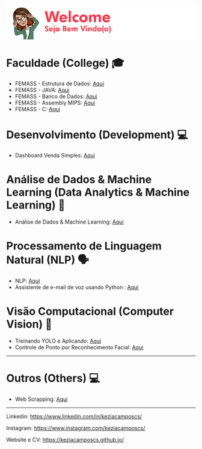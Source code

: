 ![alt text](https://github.com/keziacamposcs/keziacamposcs/blob/main/images/welcome.png)


# Faculdade (College) 🎓
*  FEMASS - Estrutura de Dados: [Aqui](https://github.com/keziacamposcs/Femass_EstruturaDeDados_C)
*  FEMASS - JAVA: [Aqui](https://github.com/keziacamposcs/Femass_Java)
*  FEMASS - Banco de Dados: [Aqui](https://github.com/keziacamposcs/Femass_BancoDeDados)
*  FEMASS - Assembly MIPS: [Aqui](https://github.com/keziacamposcs/Femass_AssemblyMIPS)
*  FEMASS - C: [Aqui](https://github.com/keziacamposcs/Femass_C)


# Desenvolvimento (Development) 💻
*  Dashboard Venda Simples: [Aqui](https://github.com/keziacamposcs/dashboard_vendas_simples)


# Análise de Dados & Machine Learning (Data Analytics & Machine Learning) 📶
*  Análise de Dados & Machine Learning: [Aqui](https://github.com/keziacamposcs/AnaliseDeDados-e-MachineLearning)


# Processamento de Linguagem Natural (NLP) 🗣️
*  NLP: [Aqui](https://github.com/keziacamposcs/NLP)
*  Assistente de e-mail de voz usando Python : [Aqui](https://github.com/keziacamposcs/IA_emailPython)

# Visão Computacional (Computer Vision) 👀
*  Treinando YOLO e Aplicando: [Aqui](https://github.com/keziacamposcs/TreinandocomYOLOeAplicando)
*  Controle de Ponto por Reconhecimento Facial: [Aqui](https://github.com/keziacamposcs/ControlePontoReconhecimentoFacial)


---

# Outros (Others) 💻

*  Web Scrapping: [Aqui](https://github.com/keziacamposcs/WebScraping)

---

Linkedin: https://www.linkedin.com/in/keziacamposcs/

Instagram: https://www.instagram.com/keziacamposcs/

Website e CV: https://keziacamposcs.github.io/

